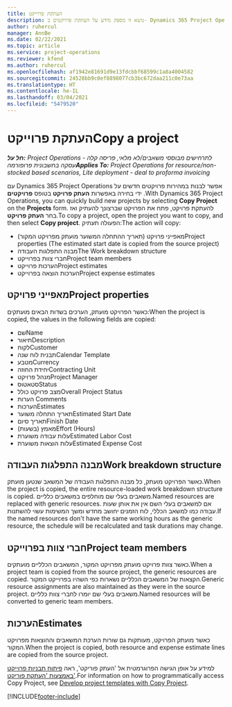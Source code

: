 ```yaml
---
title: העתקת פרוייקט
description: נושא זו מספק מידע על העתקת פרויקטים ב- Dynamics 365 Project Operations.
author: ruhercul
manager: AnnBe
ms.date: 02/22/2021
ms.topic: article
ms.service: project-operations
ms.reviewer: kfend
ms.author: ruhercul
ms.openlocfilehash: af1942e81691d9e13fdcbbf68599c1a8a4004582
ms.sourcegitcommit: 24528bb9c0ef8898077cb3bc672daa211c0e73aa
ms.translationtype: HT
ms.contentlocale: he-IL
ms.lasthandoff: 03/04/2021
ms.locfileid: "5479520"
---
```

# <a name="copy-a-project"></a><span data-ttu-id="23a0b-103">העתקת פרוייקט</span><span class="sxs-lookup"><span data-stu-id="23a0b-103">Copy a project</span></span>

<span data-ttu-id="23a0b-104">_**חל על:** Project Operations לתרחישים מבוססי משאבים/לא מלאי, פריסה קלה - עסקה בחשבונית פרופורמה_</span><span class="sxs-lookup"><span data-stu-id="23a0b-104">_**Applies To:** Project Operations for resource/non-stocked based scenarios, Lite deployment - deal to proforma invoicing_</span></span>

<span data-ttu-id="23a0b-105">עם Dynamics 365 Project Operations אפשר לבנות במהירות פרויקטים חדשים על ידי בחירה באפשרות **העתק פרויקט** בטופס **פרויקטים** .</span><span class="sxs-lookup"><span data-stu-id="23a0b-105">With Dynamics 365 Project Operations, you can quickly build new projects by selecting **Copy Project** on the **Projects** form.</span></span> <span data-ttu-id="23a0b-106">להעתקת פרויקט, פתח את הפרויקט שברצונך להעתיק ואז בחר **העתק פרויקט**.</span><span class="sxs-lookup"><span data-stu-id="23a0b-106">To copy a project, open the project you want to copy, and then select **Copy project**.</span></span> <span data-ttu-id="23a0b-107">הפעולה תעתיק:</span><span class="sxs-lookup"><span data-stu-id="23a0b-107">The action will copy:</span></span>

- <span data-ttu-id="23a0b-108">מאפייני פרויקט (תאריך ההתחלה המשוער מועתק מפרויקט המקור)</span><span class="sxs-lookup"><span data-stu-id="23a0b-108">Project properties (The estimated start date is copied from the source project)</span></span>
- <span data-ttu-id="23a0b-109">מבנה התפלגות העבודה</span><span class="sxs-lookup"><span data-stu-id="23a0b-109">The Work breakdown structure</span></span>
- <span data-ttu-id="23a0b-110">חברי צוות בפרוייקט</span><span class="sxs-lookup"><span data-stu-id="23a0b-110">Project team members</span></span>
- <span data-ttu-id="23a0b-111">הערכות פרוייקט</span><span class="sxs-lookup"><span data-stu-id="23a0b-111">Project estimates</span></span>
- <span data-ttu-id="23a0b-112">הערכות הוצאה בפרוייקט</span><span class="sxs-lookup"><span data-stu-id="23a0b-112">Project expense estimates</span></span>

## <a name="project-properties"></a><span data-ttu-id="23a0b-113">מאפייני פרויקט</span><span class="sxs-lookup"><span data-stu-id="23a0b-113">Project properties</span></span>

<span data-ttu-id="23a0b-114">כאשר הפרויקט מועתק, הערכים בשדות הבאים מועתקים:</span><span class="sxs-lookup"><span data-stu-id="23a0b-114">When the project is copied, the values in the following fields are copied:</span></span>

- <span data-ttu-id="23a0b-115">שם</span><span class="sxs-lookup"><span data-stu-id="23a0b-115">Name</span></span>
- <span data-ttu-id="23a0b-116">תיאור</span><span class="sxs-lookup"><span data-stu-id="23a0b-116">Description</span></span>
- <span data-ttu-id="23a0b-117">לקוח</span><span class="sxs-lookup"><span data-stu-id="23a0b-117">Customer</span></span>
- <span data-ttu-id="23a0b-118">תבנית לוח שנה</span><span class="sxs-lookup"><span data-stu-id="23a0b-118">Calendar Template</span></span>
- <span data-ttu-id="23a0b-119">מטבע</span><span class="sxs-lookup"><span data-stu-id="23a0b-119">Currency</span></span>
- <span data-ttu-id="23a0b-120">יחידת החוזה</span><span class="sxs-lookup"><span data-stu-id="23a0b-120">Contracting Unit</span></span>
- <span data-ttu-id="23a0b-121">מנהל פרויקט</span><span class="sxs-lookup"><span data-stu-id="23a0b-121">Project Manager</span></span>
- <span data-ttu-id="23a0b-122">סטאטוס</span><span class="sxs-lookup"><span data-stu-id="23a0b-122">Status</span></span>
- <span data-ttu-id="23a0b-123">מצב פרויקט כולל</span><span class="sxs-lookup"><span data-stu-id="23a0b-123">Overall Project Status</span></span>
- <span data-ttu-id="23a0b-124">הערות </span><span class="sxs-lookup"><span data-stu-id="23a0b-124">Comments</span></span>
- <span data-ttu-id="23a0b-125">הערכות</span><span class="sxs-lookup"><span data-stu-id="23a0b-125">Estimates</span></span>
- <span data-ttu-id="23a0b-126">תאריך התחלה משוער</span><span class="sxs-lookup"><span data-stu-id="23a0b-126">Estimated Start Date</span></span>
- <span data-ttu-id="23a0b-127">תאריך סיום</span><span class="sxs-lookup"><span data-stu-id="23a0b-127">Finish Date</span></span>
- <span data-ttu-id="23a0b-128">מאמץ (בשעות)</span><span class="sxs-lookup"><span data-stu-id="23a0b-128">Effort (Hours)</span></span>
- <span data-ttu-id="23a0b-129">עלות עבודה משוערת</span><span class="sxs-lookup"><span data-stu-id="23a0b-129">Estimated Labor Cost</span></span>
- <span data-ttu-id="23a0b-130">עלות הוצאות משוערת</span><span class="sxs-lookup"><span data-stu-id="23a0b-130">Estimated Expense Cost</span></span>

## <a name="work-breakdown-structure"></a><span data-ttu-id="23a0b-131">מבנה התפלגות העבודה</span><span class="sxs-lookup"><span data-stu-id="23a0b-131">Work breakdown structure</span></span>

<span data-ttu-id="23a0b-132">כאשר הפרויקט מועתק, כל מבנה התפלגות העבודה של המשאב שנטען מועתק.</span><span class="sxs-lookup"><span data-stu-id="23a0b-132">When the project is copied, the entire resource-loaded work breakdown structure is copied.</span></span> <span data-ttu-id="23a0b-133">משאבים בעלי שם מוחלפים במשאבים כלליים.</span><span class="sxs-lookup"><span data-stu-id="23a0b-133">Named resources are replaced with generic resources.</span></span> <span data-ttu-id="23a0b-134">אם למשאבים בעלי השם אין את אותן שעות עבודה כמו למשאב הכללי, לוח הזמנים יחושב מחדש ומשך המשימות עשוי להשתנות.</span><span class="sxs-lookup"><span data-stu-id="23a0b-134">If the named resources don't have the same working hours as the generic resource, the schedule will be recalculated and task durations may change.</span></span>

## <a name="project-team-members"></a><span data-ttu-id="23a0b-135">חברי צוות בפרוייקט</span><span class="sxs-lookup"><span data-stu-id="23a0b-135">Project team members</span></span>

<span data-ttu-id="23a0b-136">כאשר צוות פרויקט מועתק מפרויקט המקור, המשאבים הכלליים מועתקים.</span><span class="sxs-lookup"><span data-stu-id="23a0b-136">When a project team is copied from the source project, the generic resources are copied.</span></span> <span data-ttu-id="23a0b-137">הקצאות של המשאבים הכלליים נשארות כפי השהיו בפרוייקט המקור.</span><span class="sxs-lookup"><span data-stu-id="23a0b-137">Generic resource assignments are also maintained as they were in the source project.</span></span> <span data-ttu-id="23a0b-138">משאבים בעלי שם יומרו לחברי צוות כלליים.</span><span class="sxs-lookup"><span data-stu-id="23a0b-138">Named resources will be converted to generic team members.</span></span>

## <a name="estimates"></a><span data-ttu-id="23a0b-139">הערכות</span><span class="sxs-lookup"><span data-stu-id="23a0b-139">Estimates</span></span>

<span data-ttu-id="23a0b-140">כאשר מועתק הפרויקט, מעותקות גם שורות הערכת המשאבים וההוצאות מפרויקט המקור.</span><span class="sxs-lookup"><span data-stu-id="23a0b-140">When the project is copied, both resource and expense estimate lines are copied from the source project.</span></span> 

<span data-ttu-id="23a0b-141">למידע על אופן הגישה הפרוגרמטית אל 'העתק פוריקט', ראה [פיתוח תבניות פרוייקט באמצעות 'העתקת פוריקט'](dev-copy-project.md).</span><span class="sxs-lookup"><span data-stu-id="23a0b-141">For information on how to programmatically access Copy Project, see [Develop project templates with Copy Project](dev-copy-project.md).</span></span>


[!INCLUDE[footer-include](../includes/footer-banner.md)]
